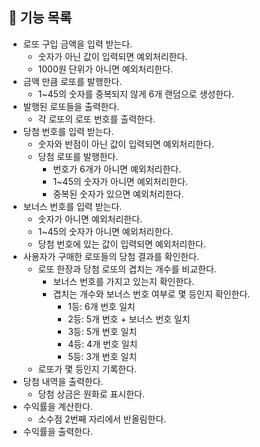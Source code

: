 ## 🔨 기능 목록

- 로또 구입 금액을 입력 받는다.
    - 숫자가 아닌 값이 입력되면 예외처리한다.
    - 1000원 단위가 아니면 예외처리한다.
- 금액 만큼 로또를 발행한다.
    - 1~45의 숫자를 중복되지 않게 6개 랜덤으로 생성한다.
- 발행된 로또들을 출력한다.
    - 각 로또의 로또 번호를 출력한다.
- 당첨 번호를 입력 받는다.
    - 숫자와 반점이 아닌 값이 입력되면 예외처리한다.
    - 당첨 로또를 발행한다.
        - 번호가 6개가 아니면 예외처리한다.
        - 1~45의 숫자가 아니면 예외처리한다.
        - 중복된 숫자가 있으면 예외처리한다.
- 보너스 번호를 입력 받는다.
    - 숫자가 아니면 예외처리한다.
    - 1~45의 숫자가 아니면 예외처리한다.
    - 당첨 번호에 있는 값이 입력되면 예외처리한다.
- 사용자가 구매한 로또들의 당첨 결과를 확인한다.
    - 로또 한장과 당첨 로또의 겹치는 개수를 비교한다.
        - 보너스 번호를 가지고 있는지 확인한다.
        - 겹치는 개수와 보너스 번호 여부로 몇 등인지 확인한다.
            - 1등: 6개 번호 일치 
            - 2등: 5개 번호 + 보너스 번호 일치
            - 3등: 5개 번호 일치 
            - 4등: 4개 번호 일치
            - 5등: 3개 번호 일치 
    - 로또가 몇 등인지 기록한다.     
- 당첨 내역을 출력한다.
    - 당첨 상금은 원화로 표시한다.
- 수익률을 계산한다.
    - 소수점 2번째 자리에서 반올림한다.
- 수익률을 출력한다.